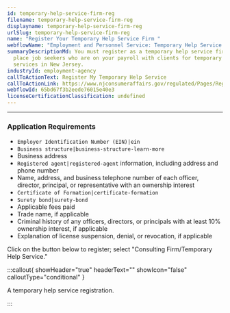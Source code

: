 ```yaml
---
id: temporary-help-service-firm-reg
filename: temporary-help-service-firm-reg
displayname: temporary-help-service-firm-reg
urlSlug: temporary-help-service-firm-reg
name: "Register Your Temporary Help Service Firm "
webflowName: "Employment and Personnel Service: Temporary Help Service Firm "
summaryDescriptionMd: You must register as a temporary help service firm to
  place job seekers who are on your payroll with clients for temporary help
  services in New Jersey.
industryId: employment-agency
callToActionText: Register My Temporary Help Service
callToActionLink: https://www.njconsumeraffairs.gov/regulated/Pages/Regulated-Business-Online-Registration.aspx
webflowId: 65bd67f3b2eede76015e40e3
licenseCertificationClassification: undefined
---
```

- - -

### Application Requirements

*  `Employer Identification Number (EIN)|ein` 
*  `Business structure|business-structure-learn-more` 
* Business address
*  `Registered agent|registered-agent` information, including address and phone number
* Name, address, and business telephone number of each officer, director, principal, or representative with an ownership interest
*  `Certificate of Formation|certificate-formation` 
*  `Surety bond|surety-bond` 
* Applicable fees paid
* Trade name, if applicable
* Criminal history of any officers, directors, or principals with at least 10% ownership interest, if applicable
* Explanation of license suspension, denial, or revocation, if applicable

Click on the button below to register; select "Consulting Firm/Temporary Help Service."

:::callout{ showHeader="true" headerText="" showIcon="false" calloutType="conditional" }

A temporary help service registration.

:::